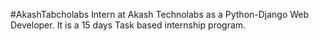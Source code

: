 
#AkashTabcholabs
Intern at Akash Technolabs as a Python-Django Web Developer. It is a 15 days Task based internship program.

